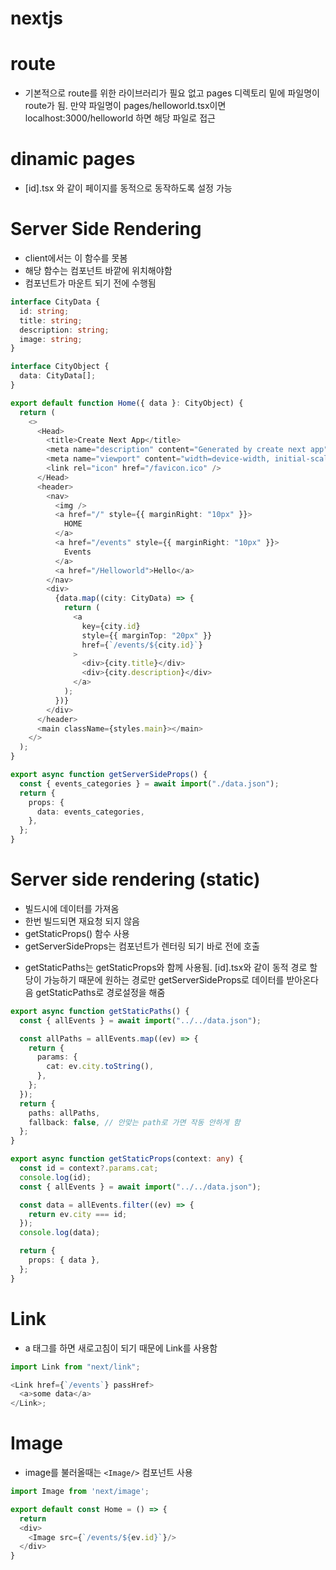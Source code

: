 # nextjs

# route

- 기본적으로 route를 위한 라이브러리가 필요 없고 pages 디렉토리 밑에 파일명이 route가 됨.
  만약 파일명이 pages/helloworld.tsx이면 localhost:3000/helloworld 하면 해당 파일로 접근

# dinamic pages

- [id].tsx 와 같이 페이지를 동적으로 동작하도록 설정 가능

# Server Side Rendering

- client에서는 이 함수를 못봄
- 해당 함수는 컴포넌트 바깥에 위치해야함
- 컴포넌트가 마운트 되기 전에 수행됨

```typescript
interface CityData {
  id: string;
  title: string;
  description: string;
  image: string;
}

interface CityObject {
  data: CityData[];
}

export default function Home({ data }: CityObject) {
  return (
    <>
      <Head>
        <title>Create Next App</title>
        <meta name="description" content="Generated by create next app" />
        <meta name="viewport" content="width=device-width, initial-scale=1" />
        <link rel="icon" href="/favicon.ico" />
      </Head>
      <header>
        <nav>
          <img />
          <a href="/" style={{ marginRight: "10px" }}>
            HOME
          </a>
          <a href="/events" style={{ marginRight: "10px" }}>
            Events
          </a>
          <a href="/Helloworld">Hello</a>
        </nav>
        <div>
          {data.map((city: CityData) => {
            return (
              <a
                key={city.id}
                style={{ marginTop: "20px" }}
                href={`/events/${city.id}`}
              >
                <div>{city.title}</div>
                <div>{city.description}</div>
              </a>
            );
          })}
        </div>
      </header>
      <main className={styles.main}></main>
    </>
  );
}

export async function getServerSideProps() {
  const { events_categories } = await import("./data.json");
  return {
    props: {
      data: events_categories,
    },
  };
}
```

# Server side rendering (static)

- 빌드시에 데이터를 가져옴
- 한번 빌드되면 재요청 되지 않음
- getStaticProps() 함수 사용
- getServerSideProps는 컴포넌트가 렌터링 되기 바로 전에 호출

* getStaticPaths는 getStaticProps와 함께 사용됨. [id].tsx와 같이 동적 경로 할당이 가능하기 때문에
  원하는 경로만 getServerSideProps로 데이터를 받아온다음 getStaticPaths로 경로설정을 해줌

```typescript
export async function getStaticPaths() {
  const { allEvents } = await import("../../data.json");

  const allPaths = allEvents.map((ev) => {
    return {
      params: {
        cat: ev.city.toString(),
      },
    };
  });
  return {
    paths: allPaths,
    fallback: false, // 안맞는 path로 가면 작동 안하게 함
  };
}

export async function getStaticProps(context: any) {
  const id = context?.params.cat;
  console.log(id);
  const { allEvents } = await import("../../data.json");

  const data = allEvents.filter((ev) => {
    return ev.city === id;
  });
  console.log(data);

  return {
    props: { data },
  };
}
```

# Link

- a 태그를 하면 새로고침이 되기 때문에 Link를 사용함

```typescript
import Link from "next/link";

<Link href={`/events`} passHref>
  <a>some data</a>
</Link>;
```

# Image

- image를 불러올때는 `<Image/>` 컴포넌트 사용

```typescript
import Image from 'next/image';

export default const Home = () => {
  return
  <div>
    <Image src={`/events/${ev.id}`}/>
  </div>
}
```
